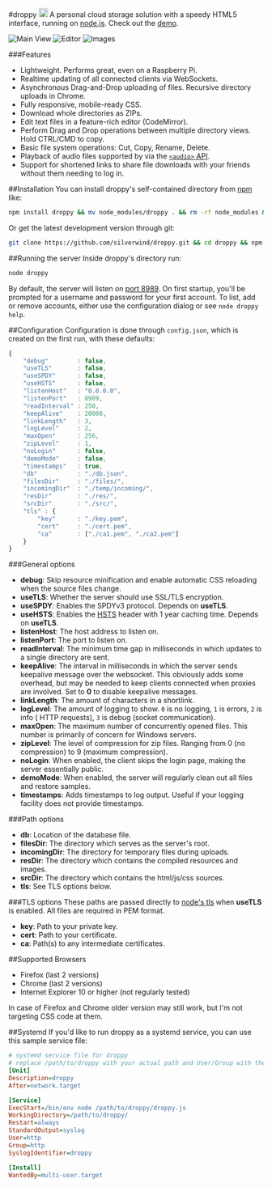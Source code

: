 #droppy <a href="https://npmjs.org/package/droppy"><img src="https://badge.fury.io/js/droppy@2x.png" alt="NPM version" height="18"></a>
A personal cloud storage solution with a speedy HTML5 interface, running on [node.js](http://nodejs.org/). Check out the [demo](http://droppy.jit.su/#/).

![Main View](http://i.imgur.com/izxnfAN.png)
![Editor](http://i.imgur.com/Ziv79rJ.png)
![Images](http://i.imgur.com/h7tfXkU.png)

###Features
* Lightweight. Performs great, even on a Raspberry Pi.
* Realtime updating of all connected clients via WebSockets.
* Asynchronous Drag-and-Drop uploading of files. Recursive directory uploads in Chrome.
* Fully responsive, mobile-ready CSS.
* Download whole directories as ZIPs.
* Edit text files in a feature-rich editor (CodeMirror).
* Perform Drag and Drop operations between multiple directory views. Hold CTRL/CMD to copy.
* Basic file system operations: Cut, Copy, Rename, Delete.
* Playback of audio files supported by via the [`<audio>` API](https://developer.mozilla.org/en-US/docs/HTML/Supported_media_formats#Browser_compatibility).
* Support for shortened links to share file downloads with your friends without them needing to log in.

##Installation
You can install droppy's self-contained directory from [npm](https://npmjs.org/package/droppy) like:
````bash
npm install droppy && mv node_modules/droppy . && rm -rf node_modules && cd droppy
````
Or get the latest development version through git:
````bash
git clone https://github.com/silverwind/droppy.git && cd droppy && npm install
````

##Running the server
Inside droppy's directory run:
````bash
node droppy
````
By default, the server will listen on [port 8989](http://localhost:8989/). On first startup, you'll be prompted for a username and password for your first account. To list, add or remove accounts, either use the configuration dialog or see `node droppy help`.

##Configuration
Configuration is done through `config.json`, which is created on the first run, with these defaults:
````javascript
{
    "debug"        : false,
    "useTLS"       : false,
    "useSPDY"      : false,
    "useHSTS"      : false,
    "listenHost"   : "0.0.0.0",
    "listenPort"   : 8989,
    "readInterval" : 250,
    "keepAlive"    : 20000,
    "linkLength"   : 3,
    "logLevel"     : 2,
    "maxOpen"      : 256,
    "zipLevel"     : 1,
    "noLogin"      : false,
    "demoMode"     : false,
    "timestamps"   : true,
    "db"           : "./db.json",
    "filesDir"     : "./files/",
    "incomingDir"  : "./temp/incoming/",
    "resDir"       : "./res/",
    "srcDir"       : "./src/",
    "tls" : {
        "key"      : "./key.pem",
        "cert"     : "./cert.pem",
        "ca"       : ["./ca1.pem", "./ca2.pem"]
    }
}
````
###General options
- **debug**: Skip resource minification and enable automatic CSS reloading when the source files change.
- **useTLS**: Whether the server should use SSL/TLS encryption.
- **useSPDY**: Enables the SPDYv3 protocol. Depends on **useTLS**.
- **useHSTS**: Enables the [HSTS](https://en.wikipedia.org/wiki/HTTP_Strict_Transport_Security) header with 1 year caching time. Depends on **useTLS**.
- **listenHost**: The host address to listen on.
- **listenPort**: The port to listen on.
- **readInterval**: The minimum time gap in milliseconds in which updates to a single directory are sent.
- **keepAlive**: The interval in milliseconds in which the server sends keepalive message over the websocket. This obviously adds some overhead, but may be needed to keep clients connected when proxies are involved. Set to **0** to disable keepalive messages.
- **linkLength**: The amount of characters in a shortlink.
- **logLevel**: The amount of logging to show. `0` is no logging, `1` is errors, `2` is info ( HTTP requests), `3` is debug (socket communication).
- **maxOpen**: The maximum number of concurrently opened files. This number is primarily of concern for Windows servers.
- **zipLevel**: The level of compression for zip files. Ranging from 0 (no compression) to 9 (maximum compression).
- **noLogin**: When enabled, the client skips the login page, making the server essentially public.
- **demoMode**: When enabled, the server will regularly clean out all files and restore samples.
- **timestamps**: Adds timestamps to log output. Useful if your logging facility does not provide timestamps.

###Path options
- **db**: Location of the database file.
- **filesDir**: The directory which serves as the server's root.
- **incomingDir**: The directory for temporary files during uploads.
- **resDir**: The directory which contains the compiled resources and images.
- **srcDir**: The directory which contains the html/js/css sources.
- **tls**: See TLS options below.

###TLS options
These paths are passed directly to [node's tls](http://nodejs.org/api/tls.html#tls_tls_createserver_options_secureconnectionlistener) when **useTLS** is enabled. All files are required in PEM format.

- **key**: Path to your private key.
- **cert**: Path to your certificate.
- **ca**: Path(s) to any intermediate certificates.

##Supported Browsers
- Firefox (last 2 versions)
- Chrome (last 2 versions)
- Internet Explorer 10 or higher (not regularly tested)

In case of Firefox and Chrome older version may still work, but I'm not targeting CSS code at them.

##Systemd
If you'd like to run droppy as a systemd service, you can use this sample service file:

````ini
# systemd service file for droppy
# replace /path/to/droppy with your actual path and User/Group with the intended user to run as
[Unit]
Description=droppy
After=network.target

[Service]
ExecStart=/bin/env node /path/to/droppy/droppy.js
WorkingDirectory=/path/to/droppy/
Restart=always
StandardOutput=syslog
User=http
Group=http
SyslogIdentifier=droppy

[Install]
WantedBy=multi-user.target
````
